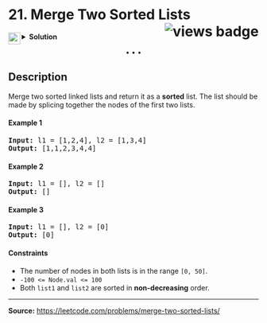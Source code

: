 <h1>
21. Merge Two Sorted Lists
<img src="https://tinyurl.com/yc2aw6rp" align="right" alt="views badge">
</h1>

<details>
<summary>
    <img src="https://git.io/JDE5D" height="24" align="left" alt="swift">
    <b>Solution</b>
</summary>

<br/>

```swift
class Solution {
    func mergeTwoLists(_ l1: ListNode?, _ l2: ListNode?) -> ListNode? {
        guard let l1 = l1 else { return l2 }
        guard let l2 = l2 else { return l1 }
        guard l1.val < l2.val else {
            l2.next = mergeTwoLists(l1, l2.next)
            return l2
        }
        l1.next = mergeTwoLists(l1.next, l2)
        return l1
    }
}
```

<p>
<a href="https://gist.github.com/asahiocean/918c730cfecff65c65c92174d2b14008">
<img src="https://git.io/JDNlC" alt="GitHub Gist" height="18" align="center">
</a>
<a href="https://leetcode.com/problems/merge-two-sorted-lists/discuss/1132854/">
<img src="https://git.io/JDSVA" alt="LeetCode Discuss" height="28" align="right">
</a>
</p>
    
</details>

<p align="center">• • •</p>

<h2>Description</h2>

Merge two sorted linked lists and return it as a **sorted** list. The list should be made by splicing together the nodes of the first two lists.
 
<h4>Example 1</h4>

<pre>
<b>Input:</b> l1 = [1,2,4], l2 = [1,3,4]
<b>Output:</b> [1,1,2,3,4,4]
</pre>

<h4>Example 2</h4>

<pre>
<b>Input:</b> l1 = [], l2 = []
<b>Output:</b> []
</pre>

<h4>Example 3</h4>

<pre>
<b>Input:</b> l1 = [], l2 = [0]
<b>Output:</b> [0]
</pre>

<h4>Constraints</h4>

<ul>
<li>The number of nodes in both lists is in the range <code>[0, 50]</code>.</li>
<li><code>-100 &lt;= Node.val &lt;= 100</code></li>
<li>Both <code>list1</code> and <code>list2</code> are sorted in <strong>non-decreasing</strong> order.</li>
</ul>

---

**Source:** https://leetcode.com/problems/merge-two-sorted-lists/